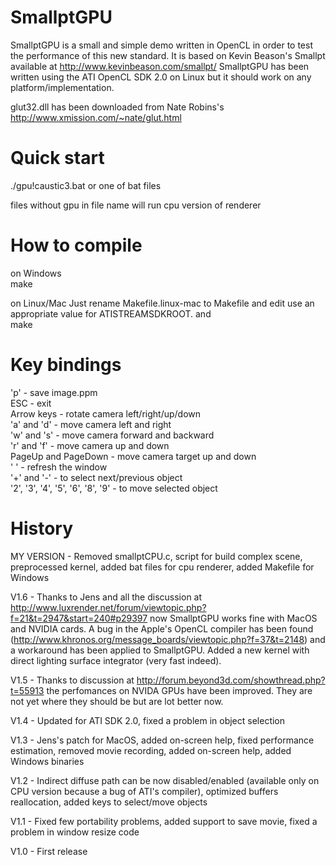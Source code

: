 SmallptGPU
=========================

SmallptGPU is a small and simple demo written in OpenCL in order to test the
performance of this new standard. It is based on Kevin Beason's Smallpt available
at http://www.kevinbeason.com/smallpt/
SmallptGPU has been written using the ATI OpenCL SDK 2.0 on Linux but it
should work on any platform/implementation.

glut32.dll has been downloaded from Nate Robins's http://www.xmission.com/~nate/glut.html


Quick start
==============
./gpu!caustic3.bat
or one of bat files

files without gpu in file name will run cpu version of renderer


How to compile
==============
on Windows  
make

on Linux/Mac
Just rename Makefile.linux-mac to Makefile and edit use an appropriate value for ATISTREAMSDKROOT.
and  
make

Key bindings
============

'p' - save image.ppm  
ESC - exit  
Arrow keys - rotate camera left/right/up/down  
'a' and 'd' - move camera left and right  
'w' and 's' - move camera forward and backward  
'r' and 'f' - move camera up and down  
PageUp and PageDown - move camera target up and down  
' ' - refresh the window  
'+' and '-' - to select next/previous object  
'2', '3', '4', '5', '6', '8', '9' - to move selected object  

History
=======

MY VERSION - Removed smallptCPU.c, script for build complex scene, preprocessed kernel, added bat files for cpu renderer, added Makefile for Windows

V1.6 - Thanks to Jens and all the discussion at http://www.luxrender.net/forum/viewtopic.php?f=21&t=2947&start=240#p29397
now SmallptGPU works fine with MacOS and NVIDIA cards. A bug in the Apple's OpenCL
compiler has been found (http://www.khronos.org/message_boards/viewtopic.php?f=37&t=2148)
and a workaround has been applied to SmallptGPU. Added a new kernel with
direct lighting surface integrator (very fast indeed).

V1.5 - Thanks to discussion at http://forum.beyond3d.com/showthread.php?t=55913
the perfomances on NVIDA GPUs have been improved. They are not yet where they should
be but are lot better now.

V1.4 - Updated for ATI SDK 2.0, fixed a problem in object selection

V1.3 - Jens's patch for MacOS, added on-screen help, fixed performance
estimation, removed movie recording, added on-screen help, added Windows binaries

V1.2 - Indirect diffuse path can be now disabled/enabled (available only
on CPU version because a bug of ATI's compiler), optimized buffers
reallocation, added keys to select/move objects

V1.1 - Fixed few portability problems, added support to save movie, fixed a
problem in window resize code

V1.0 - First release
